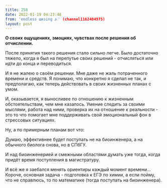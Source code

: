 ```yaml
---
title: 258
date: 2022-01-19 04:23:48
from: 'endless шизing ⍼' (channel1162404975)
layout: post
---
```


**О своих ощущениях, эмоциях, чувствах после решения об отчислении.**

После принятия такого решения стало сильно легче.
Было достаточно тяжело, когда я был на перепутье своих решений - отчисляться или идти до конца и переводиться.

И я не жалею о своём решении. Мне даже не жаль потраченного времени и средств. Я понимаю, что конкретно я сделал не так, и предполагаю, как теперь действовать в своих жизненных планах с умом. 

И, оказывается, я выносливее по отношению к жизненным обстоятельствам, чем мне казалось. Умение следить за своими мыслями, работа над ними, проверка их на отношение к реальности - это то что помогает мне поддерживать свой эмоциональный фон в стрессовых ситуациях.


Ну, а по примерным планам вот что:

Думаю, эффективнее будет поступать не на биоинженера, а на обычного биолога снова, но в СПбГУ.

И над биоинженерией и смежными областями думать уже тогда, когда придёт время поступления в магистратуру.

И всё же я заебался менять ориентиры каждый момент времени... Короче, основная задача - подготовка к ЕГЭ по химии, а если пойму, что не справлюсь, то по математике (тогда поступать на биоинженера).

